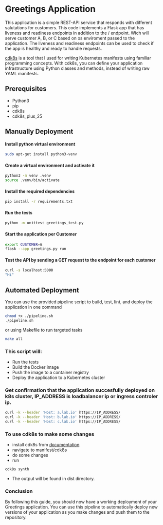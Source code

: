 # Greetings Application

This application is a simple REST-API service that responds with different salutations for customers.
This code implements a Flask app that has liveness and readiness endpoints in addition to the / endpoint. Wich will serve customer A, B, or C based on os enviroment passed to the application. The liveness and readiness endpoints can be used to check if the app is healthy and ready to handle requests.

[cdk8s](https://cdk8s.io/docs/latest/getting-started/) is a tool that I used for writing Kubernetes manifests using familiar programming concepts. With cdk8s, you can define your application infrastructure using Python classes and methods, instead of writing raw YAML manifests. 

## Prerequisites
- Python3
- pip
- cdk8s
- cdk8s_plus_25

## Manually Deployment

#### Install python virtual environment
```sh
sudo apt-get install python3-venv
```
#### Create a virtual environment and activate it
```sh
python3 -m venv .venv
source .venv/bin/activate
```
#### Install the required dependencies
```sh
pip install -r requirements.txt
```
#### Run the tests
```sh
python -m unittest greetings_test.py
```
#### Start the application per Customer
```sh
export CUSTOMER=A
flask --app greetings.py run
```
#### Test the API by sending a GET request to the endpoint for each customer
```sh
curl -s localhost:5000
"Hi"
```

## Automated Deployment
You can use the provided pipeline script to build, test, lint, and deploy the application in one command
```sh
chmod +x ./pipeline.sh
./pipeline.sh
```
or using Makefile to run targeted tasks 
```sh 
make all
```
### This script will:
- Run the tests
- Build the Docker image
- Push the image to a container registry
- Deploy the application to a Kubernetes cluster

### Get confirmation that the application succesfully deployed on k8s cluster, IP_ADDRESS is loadbalancer ip or ingress controler ip.
```sh
curl -k --header 'Host: a.lab.io' https://IP_ADDRESS/
curl -k --header 'Host: b.lab.io' https://IP_ADDRESS/
curl -k --header 'Host: c.lab.io' https://IP_ADDRESS/
```

### To use cdk8s to make some changes
- install cdk8s from [documentation](https://cdk8s.io/docs/latest/getting-started/)
- navigate to manifest/cdk8s
- do some changes
- run
```sh
cdk8s synth
```
- The output will be found in dist directory.


### Conclusion
By following this guide, you should now have a working deployment of your Greetings application. You can use this pipeline to automatically deploy new versions of your application as you make changes and push them to the repository.
